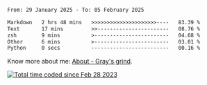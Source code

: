 <!--START_SECTION:waka-->

```txt
From: 29 January 2025 - To: 05 February 2025

Markdown   2 hrs 48 mins   >>>>>>>>>>>>>>>>>>>>>----   83.39 %
Text       17 mins         >>-----------------------   08.76 %
zsh        9 mins          >------------------------   04.68 %
Other      6 mins          >------------------------   03.01 %
Python     0 secs          -------------------------   00.16 %
```

<!--END_SECTION:waka-->

<!-- [![grayxu's github stats](https://github-readme-stats.vercel.app/api?username=grayxu&count_private=true&show_icons=true)](https://github.com/grayxu) -->

Know more about me: [About - Gray's grind](https://www.grayxu.cn/).
<p align="left">
  <a href="https://wakatime.com/@c69eb31e-43a1-463f-8968-c3449e386f57"><img src="https://wakatime.com/badge/user/c69eb31e-43a1-463f-8968-c3449e386f57.svg" title="Total time coded since Feb 28 2023" /></a>
</p>

